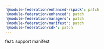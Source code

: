 ```yaml
---
'@module-federation/enhanced-rspack': patch
'@module-federation/enhanced': patch
'@module-federation/managers': patch
'@module-federation/manifest': patch
'@module-federation/sdk': patch
---
```


feat: support manifest

